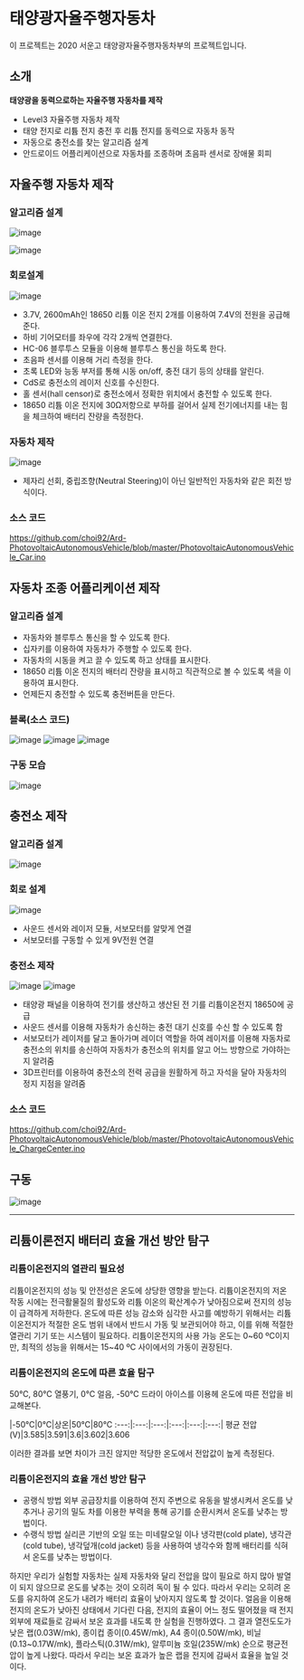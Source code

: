 # 태양광자율주행자동차
이 프로젝트는 2020 서운고 태양광자율주행자동차부의 프로젝트입니다. 
## 소개
**태양광을 동력으로하는 자율주행 자동차를 제작**
* Level3 자율주행 자동차 제작
* 태양 전지로 리튬 전지 충전 후 리튬 전지를 동력으로 자동차 동작
* 자동으로 충전소를 찾는 알고리즘 설계
* 안드로이드 어플리케이션으로 자동차를 조종하며 초음파 센서로 장애물 회피

## 자율주행 자동차 제작
### 알고리즘 설계
![image](https://user-images.githubusercontent.com/65582244/132712312-4976347e-1d0c-4d59-97f4-4a5613b93dfb.png)

![image](https://user-images.githubusercontent.com/65582244/132712326-1f7b0949-9cdd-4ef2-b9ea-db05cdfe6fa2.png)

### 회로설계
![image](https://user-images.githubusercontent.com/65582244/132711887-71b3f8eb-a736-4754-8e31-7f4905a0a6e3.png)
- 3.7V, 2600mAh인 18650 리튬 이온 전지 2개를 이용하여 7.4V의 전원을 공급해준다.
- 하비 기어모터를 좌우에 각각 2개씩 연결한다.
- HC-06 블루투스 모듈을 이용해 블루투스 통신을 하도록 한다.
- 초음파 센서를 이용해 거리 측정을 한다.
- 초록 LED와 능동 부저를 통해 시동 on/off, 충전 대기 등의 상태를 알린다.
- CdS로 충전소의 레이저 신호를 수신한다.
- 홀 센서(hall censor)로 충전소에서 정확한 위치에서 충전할 수 있도록 한다.
- 18650 리튬 이온 전지에 30Ω저항으로 부하를 걸어서 실제 전기에너지를 내는 힘을 체크하여 배터리 잔량을 측정한다.

### 자동차 제작
![image](https://user-images.githubusercontent.com/65582244/132712210-c290b118-2e66-4ba4-bf96-da07c881868e.png)
- 제자리 선회, 중립조향(Neutral Steering)이 아닌 일반적인 자동차와 같은 회전 방식이다.

### 소스 코드
https://github.com/choi92/Ard-PhotovoltaicAutonomousVehicle/blob/master/PhotovoltaicAutonomousVehicle_Car.ino

## 자동차 조종 어플리케이션 제작
### 알고리즘 설계
- 자동차와 블루투스 통신을 할 수 있도록 한다.
- 십자키를 이용하여 자동차가 주행할 수 있도록 한다.
- 자동차의 시동을 켜고 끌 수 있도록 하고 상태를 표시한다.
- 18650 리튬 이온 전지의 배터리 잔량을 표시하고 직관적으로 볼 수 있도록 색을 이용하여 표시한다.
- 언제든지 충전할 수 있도록 충전버튼을 만든다.

### 블록(소스 코드)
![image](https://user-images.githubusercontent.com/65582244/132712679-9d755612-9cd1-453f-9b69-07ac7f2d5593.png)
![image](https://user-images.githubusercontent.com/65582244/132712694-73621db4-5bf5-4ccd-9c7b-a33dae031439.png)
![image](https://user-images.githubusercontent.com/65582244/132712704-c349a17c-065b-4f98-b1f6-e221e19386b5.png)

### 구동 모습
![image](https://user-images.githubusercontent.com/65582244/132712788-53e8af5c-e032-4cc1-8a74-e6caf6ad3764.png)

## 충전소 제작
### 알고리즘 설계
![image](https://user-images.githubusercontent.com/65582244/132712973-0681effc-c2c7-447b-837b-e62a38ad574d.png)

### 회로 설계
![image](https://user-images.githubusercontent.com/65582244/132713046-bf5cd5c1-712e-49f6-84d7-1ce565b229d2.png)
- 사운드 센서와 레이저 모듈, 서보모터를 알맞게 연결
- 서보모터를 구동할 수 있게 9V전원 연결

### 충전소 제작
![image](https://user-images.githubusercontent.com/65582244/132713166-f4ac51a2-7835-49f9-a3f4-5fd2ccde7eac.png)
![image](https://user-images.githubusercontent.com/65582244/132713179-38612317-a234-4267-89a9-b99c9196e4f5.png)
- 태양광 패널을 이용하여 전기를 생산하고 생산된 전  기를 리튬이온전지 18650에 공급
- 사운드 센서를 이용해 자동차가 송신하는 충전 대기  신호를 수신 할 수 있도록 함
- 서보모터가 레이저를 달고 돌아가며 레이더 역할을 하여 레이저를 이용해 자동차로 충전소의 위치를 송신하여 자동차가 충전소의 위치를 알고 어느 방향으로 가야하는지 알려줌
- 3D프린터를 이용하여 충전소의 전력 공급을 원활하게 하고 자석을 달아 자동차의 정지 지점을 알려줌

### 소스 코드
https://github.com/choi92/Ard-PhotovoltaicAutonomousVehicle/blob/master/PhotovoltaicAutonomousVehicle_ChargeCenter.ino

## 구동
![image](https://user-images.githubusercontent.com/65582244/132714568-614c8983-aa7b-4b90-90ca-1c400c559996.png)

***

## 리튬이론전지 배터리 효율 개선 방안 탐구
### 리튬이온전지의 열관리 필요성
리튬이온전지의 성능 및 안전성은 온도에 상당한 영향을 받는다. 리튬이온전지의 저온 작동 시에는 전극활물질의 활성도와 리튬 이온의 확산계수가 낮아짐으로써 전지의 성능이 급격하게 저하한다. 온도에 따른 성능 감소와 심각한 사고를 예방하기 위해서는 리튬이온전지가 적절한 온도 범위 내에서 반드시 가동 및 보관되어야 하고, 이를 위해 적절한 열관리 기기 또는 시스템이 필요하다. 리튬이온전지의 사용 가능 온도는 0\~60 ºC이지만, 최적의 성능을 위해서는 15\~40 ºC 사이에서의 가동이 권장된다.

### 리튬이온전지의 온도에 따른 효율 탐구
50℃, 80℃ 열풍기, 0℃ 얼음, -50℃ 드라이 아이스를 이용헤 온도에 따른 전압을 비교해본다.

 |-50℃|0℃|상온|50℃|80℃
 :---:|:---:|:---:|:---:|:---:|:---:|
평균 전압(V)|3.585|3.591|3.6|3.602|3.606

이러한 결과를 보면 차이가 크진 않지만 적당한 온도에서 전압값이 높게 측정된다.

### 리튬이온전지의 효율 개선 방안 탐구
- 공랭식 방법
외부 공급장치를 이용하여 전지 주변으로 유동을 발생시켜서 온도를 낮추거나  공기의 밀도 차를 이용한 부력을 통해 공기를 순환시켜서 온도를 낮추는 방법이다.
- 수랭식 방법
실리콘 기반의 오일 또는 미네랄오일 이나 냉각판(cold plate), 냉각관(cold tube), 냉각덮개(cold jacket) 등을 사용하여 냉각수와 함께 배터리를 식혀서 온도를 낮추는 방법이다.

하지만 우리가 실험할 자동차는 실제 자동차와 달리 전압을 많이 필요로 하지 많아 발열이 되지 않으므로 온도를 낯추는 것이 오히려 독이 될 수 있다. 따라서 우리는 오히려 온도를 유지하여 온도가 내려가 배터리 효율이 낮아지지 않도록 할 것이다.
얼음을 이용해 전지의 온도가 낮아진 상태에서 기다린 다음, 전지의 효율이 어느 정도 떨어졌을 때 전지 외부에 재료들로 감싸서 보온 효과를 내도록 한 실험을 진행하였다.
그 결과 열전도도가 낮은 랩(0.03W/mk), 종이컵 종이(0.45W/mk), A4 종이(0.50W/mk), 비닐(0.13~0.17W/mk), 플라스틱(0.31W/mk), 알루미늄 호일(235W/mk) 순으로 평균전압이 높게 나왔다. 따라서 우리는 보온 효과가 높은 랩을 전지에 감싸서 효율을 높일 것이다.
